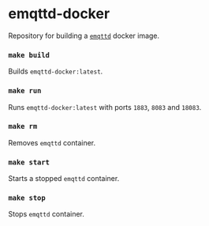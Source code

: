 # emqttd-docker

Repository for building a [`emqttd`](https://github.com/emqtt/emqttd) docker image.

### `make build`

Builds `emqttd-docker:latest`.

### `make run`

Runs `emqttd-docker:latest` with ports `1883`, `8083` and `18083`.

### `make rm`

Removes `emqttd` container.

### `make start`

Starts a stopped `emqttd` container.

### `make stop`

Stops `emqttd` container.
